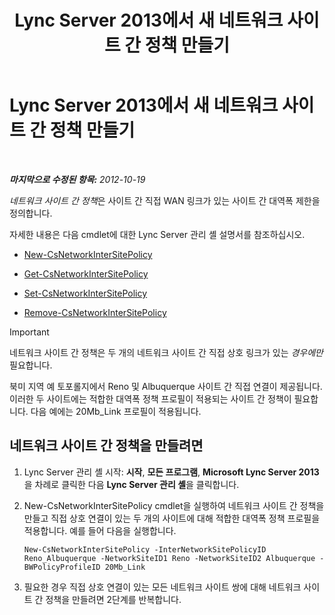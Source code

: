﻿---
title: Lync Server 2013에서 새 네트워크 사이트 간 정책 만들기
TOCTitle: Lync Server 2013에서 새 네트워크 사이트 간 정책 만들기
ms:assetid: b0714aae-55dc-4587-b718-34a03f596b22
ms:mtpsurl: https://technet.microsoft.com/ko-kr/library/Gg412844(v=OCS.15)
ms:contentKeyID: 49304739
ms.date: 08/10/2015
mtps_version: v=OCS.15
ms.translationtype: HT
---

# Lync Server 2013에서 새 네트워크 사이트 간 정책 만들기

 

_**마지막으로 수정된 항목:** 2012-10-19_

*네트워크 사이트 간 정책*은 사이트 간 직접 WAN 링크가 있는 사이트 간 대역폭 제한을 정의합니다.

자세한 내용은 다음 cmdlet에 대한 Lync Server 관리 셸 설명서를 참조하십시오.

  - [New-CsNetworkInterSitePolicy](https://docs.microsoft.com/en-us/powershell/module/skype/New-CsNetworkInterSitePolicy)

  - [Get-CsNetworkInterSitePolicy](https://docs.microsoft.com/en-us/powershell/module/skype/Get-CsNetworkInterSitePolicy)

  - [Set-CsNetworkInterSitePolicy](https://docs.microsoft.com/en-us/powershell/module/skype/Set-CsNetworkInterSitePolicy)

  - [Remove-CsNetworkInterSitePolicy](https://docs.microsoft.com/en-us/powershell/module/skype/Remove-CsNetworkInterSitePolicy)


> [!IMPORTANT]
> 네트워크 사이트 간 정책은 두 개의 네트워크 사이트 간 직접 상호 링크가 있는 <EM>경우에만</EM> 필요합니다.



북미 지역 예 토포롤지에서 Reno 및 Albuquerque 사이트 간 직접 연결이 제공됩니다. 이러한 두 사이트에는 적합한 대역폭 정책 프로필이 적용되는 사이트 간 정책이 필요합니다. 다음 예에는 20Mb\_Link 프로필이 적용됩니다.

## 네트워크 사이트 간 정책을 만들려면

1.  Lync Server 관리 셸 시작: **시작**, **모든 프로그램**, **Microsoft Lync Server 2013**을 차례로 클릭한 다음 **Lync Server 관리 셸**을 클릭합니다.

2.  New-CsNetworkInterSitePolicy cmdlet을 실행하여 네트워크 사이트 간 정책을 만들고 직접 상호 연결이 있는 두 개의 사이트에 대해 적합한 대역폭 정책 프로필을 적용합니다. 예를 들어 다음을 실행합니다.
    
        New-CsNetworkInterSitePolicy -InterNetworkSitePolicyID Reno_Albuquerque -NetworkSiteID1 Reno -NetworkSiteID2 Albuquerque -BWPolicyProfileID 20Mb_Link

3.  필요한 경우 직접 상호 연결이 있는 모든 네트워크 사이트 쌍에 대해 네트워크 사이트 간 정책을 만들려면 2단계를 반복합니다.

